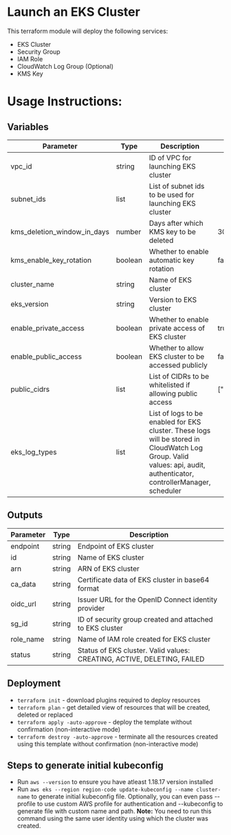 # Launch an EKS Cluster

This terraform module will deploy the following services:
- EKS Cluster
- Security Group
- IAM Role
- CloudWatch Log Group (Optional)
- KMS Key

# Usage Instructions:
## Variables
| Parameter             | Type    | Description                                                                                                                                                          | Default       | Required |
|-----------------------|---------|----------------------------------------------------------------------------------------------------------------------------------------------------------------------|---------------|----------|
| vpc_id                | string  | ID of VPC for launching EKS cluster                                                                                                                                  |               | Y        |
| subnet_ids            | list    | List of subnet ids to be used for launching EKS cluster                                                                                                              |               | Y        |
| kms_deletion_window_in_days          | number  | Days after which KMS key to be deleted                                                                      | 30              | N        |
| kms_enable_key_rotation          | boolean  | Whether to enable automatic key rotation                                                                                                                                                   | false              | N        |
| cluster_name          | string  | Name of EKS cluster                                                                                                                                                  |               | Y        |
| eks_version           | string  | Version to EKS cluster                                                                                                                                               |               | N        |
| enable_private_access | boolean | Whether to enable private access of EKS cluster                                                                                                                      | true          | N        |
| enable_public_access  | boolean | Whether to allow EKS cluster to be accessed publicly                                                                                                                 | false         | N        |
| public_cidrs          | list    | List of CIDRs to be whitelisted if allowing public access                                                                                                            | ["0.0.0.0/0"] | N        |
| eks_log_types         | list    | List of logs to be enabled for EKS cluster. These logs will be stored in CloudWatch Log Group. Valid values: api, audit, authenticator, controllerManager, scheduler |               | N        |

## Outputs
| Parameter           | Type   | Description               |
|---------------------|--------|---------------------------|
| endpoint           | string | Endpoint of EKS cluster            |
| id | string | Name of EKS cluster       |
| arn    | string | ARN of EKS cluster  |
| ca_data           | string | Certificate data of EKS cluster in base64 format            |
| oidc_url           | string | Issuer URL for the OpenID Connect identity provider            |
| sg_id | string | ID of security group created and attached to EKS cluster      |
| role_name | string | Name of IAM role created for EKS cluster      |
| status | string | Status of EKS cluster. Valid values: CREATING, ACTIVE, DELETING, FAILED      |

## Deployment
- `terraform init` - download plugins required to deploy resources
- `terraform plan` - get detailed view of resources that will be created, deleted or replaced
- `terraform apply -auto-approve` - deploy the template without confirmation (non-interactive mode)
- `terraform destroy -auto-approve` - terminate all the resources created using this template without confirmation (non-interactive mode)


## Steps to generate initial kubeconfig
- Run `aws --version` to ensure you have atleast 1.18.17 version installed
- Run `aws eks --region region-code update-kubeconfig --name cluster-name` to generate initial kubeconfig file. Optionally, you can even pass --profile to use custom AWS profile for authentication and --kubeconfig to generate file with custom name and path. **Note:** You need to run this command using the same user identity using which the cluster was created.